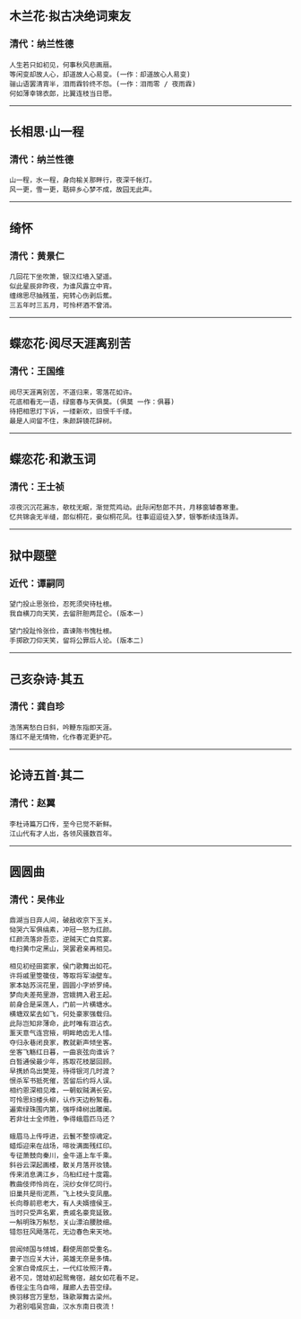 ## 木兰花·拟古决绝词柬友
### 清代：纳兰性德
```
人生若只如初见，何事秋风悲画扇。
等闲变却故人心，却道故人心易变。(一作：却道故心人易变)
骊山语罢清宵半，泪雨霖铃终不怨。(一作：泪雨零 / 夜雨霖)
何如薄幸锦衣郎，比翼连枝当日愿。
```
---
## 长相思·山一程
### 清代：纳兰性德
```
山一程，水一程，身向榆关那畔行，夜深千帐灯。
风一更，雪一更，聒碎乡心梦不成，故园无此声。
```
---
## 绮怀
### 清代：黄景仁 
```
几回花下坐吹箫，银汉红墙入望遥。
似此星辰非昨夜，为谁风露立中宵。
缠绵思尽抽残茧，宛转心伤剥后蕉。
三五年时三五月，可怜杯酒不曾消。
```
---
## 蝶恋花·阅尽天涯离别苦
### 清代：王国维
```
阅尽天涯离别苦，不道归来，零落花如许。
花底相看无一语，绿窗春与天俱莫。(俱莫 一作：俱暮)
待把相思灯下诉，一缕新欢，旧恨千千缕。
最是人间留不住，朱颜辞镜花辞树。
```
---
## 蝶恋花·和漱玉词
### 清代：王士祯
```
凉夜沉沉花漏冻，欹枕无眠，渐觉荒鸡动。此际闲愁郎不共，月移窗罅春寒重。
忆共锦衾无半缝，郎似桐花，妾似桐花凤。往事迢迢徒入梦，银筝断续连珠弄。
```
---
## 狱中题壁
### 近代：谭嗣同
```
望门投止思张俭，忍死须臾待杜根。
我自横刀向天笑，去留肝胆两昆仑。(版本一)

望门投趾怜张俭，直谏陈书愧杜根。
手掷欧刀仰天笑，留将公罪后人论。(版本二)
```
---
## 己亥杂诗·其五
### 清代：龚自珍
```
浩荡离愁白日斜，吟鞭东指即天涯。
落红不是无情物，化作春泥更护花。
```
---
## 论诗五首·其二
### 清代：赵翼
```
李杜诗篇万口传，至今已觉不新鲜。
江山代有才人出，各领风骚数百年。
```
---
## 圆圆曲
### 清代：吴伟业
```
鼎湖当日弃人间，破敌收京下玉关。
恸哭六军俱缟素，冲冠一怒为红颜。
红颜流落非吾恋，逆贼天亡自荒宴。
电扫黄巾定黑山，哭罢君亲再相见。

相见初经田窦家，侯门歌舞出如花。
许将戚里箜篌伎，等取将军油壁车。
家本姑苏浣花里，圆圆小字娇罗绮。
梦向夫差苑里游，宫娥拥入君王起。
前身合是采莲人，门前一片横塘水。
横塘双桨去如飞，何处豪家强载归。
此际岂知非薄命，此时唯有泪沾衣。
薰天意气连宫掖，明眸皓齿无人惜。
夺归永巷闭良家，教就新声倾坐客。
坐客飞觞红日暮，一曲哀弦向谁诉？
白晳通侯最少年，拣取花枝屡回顾。
早携娇鸟出樊笼，待得银河几时渡？
恨杀军书抵死催，苦留后约将人误。
相约恩深相见难，一朝蚁贼满长安。
可怜思妇楼头柳，认作天边粉絮看。
遍索绿珠围内第，强呼绛树出雕阑。
若非壮士全师胜，争得蛾眉匹马还？

蛾眉马上传呼进，云鬟不整惊魂定。
蜡炬迎来在战场，啼妆满面残红印。
专征萧鼓向秦川，金牛道上车千乘。
斜谷云深起画楼，散关月落开妆镜。
传来消息满江乡，乌桕红经十度霜。
教曲伎师怜尚在，浣纱女伴忆同行。
旧巢共是衔泥燕，飞上枝头变凤凰。
长向尊前悲老大，有人夫婿擅侯王。
当时只受声名累，贵戚名豪竞延致。
一斛明珠万斛愁，关山漂泊腰肢细。
错怨狂风飏落花，无边春色来天地。

尝闻倾国与倾城，翻使周郎受重名。
妻子岂应关大计，英雄无奈是多情。
全家白骨成灰土，一代红妆照汗青。
君不见，馆娃初起鸳鸯宿，越女如花看不足。
香径尘生乌自啼，屧廊人去苔空绿。
换羽移宫万里愁，珠歌翠舞古梁州。
为君别唱吴宫曲，汉水东南日夜流！
```